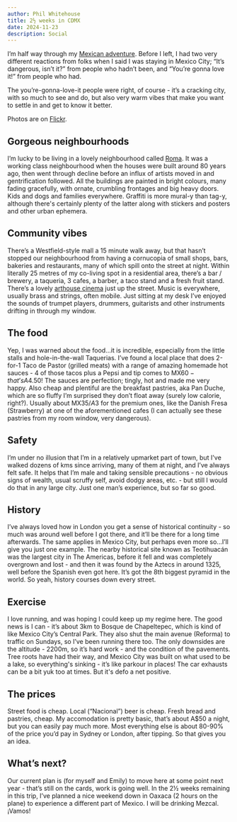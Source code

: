 ```yaml
---
author: Phil Whitehouse
title: 2½ weeks in CDMX
date: 2024-11-23
description: Social
---
```

I’m half way through my [Mexican adventure](/posts/nice_weather/). Before I left, I had two very different reactions from folks when I said I was staying in Mexico City; “It’s dangerous, isn’t it?” from people who hadn’t been, and “You’re gonna love it!” from people who had.

The you’re-gonna-love-it people were right, of course - it’s a cracking city, with so much to see and do, but also very warm vibes that make you want to settle in and get to know it better.

Photos are on [Flickr](https://flickr.com/photos/philliecasablanca/albums/72177720321779743).

## Gorgeous neighbourhoods

I’m lucky to be living in a lovely neighbourhood called [Roma](https://www.google.com/maps/place/Roma+Sur,+06760+Mexico+City,+CDMX/@19.4058667,-99.1677826,16z/data=!3m1!4b1!4m6!3m5!1s0x85d1ff15ce5d27cb:0xe3d46f0905e420e3!8m2!3d19.405299!4d-99.1649891!16s%2Fg%2F1tcvc748?entry=ttu&g_ep=EgoyMDI0MTExOS4yIKXMDSoASAFQAw%3D%3D). It was a working class neighbourhood when the houses were built around 80 years ago, then went through decline before an influx of artists moved in and gentrification followed. All the buildings are painted in bright colours, many fading gracefully, with ornate, crumbling frontages and big heavy doors. Kids and dogs and families everywhere. Graffiti is more mural-y than tag-y, although there's certainly plenty of the latter along with stickers and posters and other urban ephemera.

## Community vibes

There’s a Westfield-style mall a 15 minute walk away, but that hasn’t stopped our neighbourhood from having a cornucopia of small shops, bars, bakeries and restaurants, many of which spill onto the street at night. Within literally 25 metres of my co-living spot in a residential area, there’s a bar / brewery, a taqueria, 3 cafes, a barber, a taco stand and a fresh fruit stand. There’s a lovely [arthouse cinema](https://www.cinetonala.com) just up the street. Music is everywhere, usually brass and strings, often mobile. Just sitting at my desk I’ve enjoyed the sounds of trumpet players, drummers, guitarists and other instruments drifting in through my window.

## The food

Yep, I was warned about the food...it is incredible, especially from the little stalls and hole-in-the-wall Taquerias. I’ve found a local place that does 2-for-1 Taco de Pastor (grilled meats) with a range of amazing homemade hot sauces - 4 of those tacos plus a Pepsi and tip comes to MX$60 - that’s A$4.50! The sauces are perfection; tingly, hot and made me very happy. Also cheap and plentiful are the breakfast pastries, aka Pan Duche, which are so fluffy I’m surprised they don’t float away (surely low calorie, right?). Usually about MX$35/A$3 for the premium ones, like the Danish Fresa (Strawberry) at one of the aforementioned cafes (I can actually see these pastries from my room window, very dangerous).

## Safety

I’m under no illusion that I’m in a relatively upmarket part of town, but I've walked dozens of kms since arriving, many of them at night, and I’ve always felt safe. It helps that I’m male and taking sensible precautions - no obvious signs of wealth, usual scruffy self, avoid dodgy areas, etc. - but still I would do that in any large city. Just one man’s experience, but so far so good.

## History

I’ve always loved how in London you get a sense of historical continuity - so much was around well before I got there, and it’ll be there for a long time afterwards. The same applies in Mexico City, but perhaps even more so...I’ll give you just one example. The nearby historical site known as Teotihuacán was the largest city in The Americas, before it fell and was completely overgrown and lost - and then it was found by the Aztecs in around 1325, well before the Spanish even got here. It’s got the 8th biggest pyramid in the world. So yeah, history courses down every street.

## Exercise

I love running, and was hoping I could keep up my regime here. The good news is I can - it’s about 3km to Bosque de Chapeltepec, which is kind of like Mexico City’s Central Park. They also shut the main avenue (Reforma) to traffic on Sundays, so I’ve been running there too. The only downsides are the altitude - 2200m, so it’s hard work - and the condition of the pavements. Tree roots have had their way, and Mexico City was built on what used to be a lake, so everything's sinking - it’s like parkour in places! The car exhausts can be a bit yuk too at times. But it's defo a net positive.  

## The prices

Street food is cheap. Local (“Nacional”) beer is cheap. Fresh bread and pastries, cheap. My accomodation is pretty basic, that’s about A$50 a night, but you can easily pay much more. Most everything else is about 80-90% of the price you’d pay in Sydney or London, after tipping. So that gives you an idea.

## What’s next?

Our current plan is (for myself and Emily) to move here at some point next year - that’s still on the cards, work is going well. In the 2½ weeks remaining in this trip, I’ve planned a nice weekend down in Oaxaca (2 hours on the plane) to experience a different part of Mexico. I will be drinking Mezcal. ¡Vamos!
